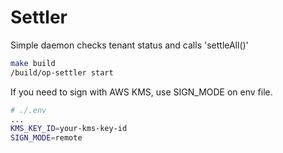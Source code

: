 # Settler

Simple daemon checks tenant status and calls 'settleAll()'

```bash
make build
/build/op-settler start
```

If you need to sign with AWS KMS, use SIGN_MODE on env file.

```bash
# ./.env
...
KMS_KEY_ID=your-kms-key-id
SIGN_MODE=remote
```